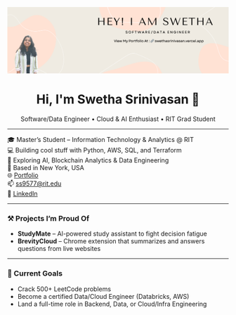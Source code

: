 <p align="center">
  <img src="assets/banner.png" alt="Hey I am Swetha" />
</p>

<h1 align="center">Hi, I'm Swetha Srinivasan 👋</h1>

<p align="center">
  Software/Data Engineer • Cloud & AI Enthusiast • RIT Grad Student  
</p>

---

🎓 Master’s Student – Information Technology & Analytics @ RIT  
💻 Building cool stuff with Python, AWS, SQL, and Terraform  
🧠 Exploring AI, Blockchain Analytics & Data Engineering  
📍 Based in New York, USA  
🌐 [Portfolio](https://swethasrinivasan.vercel.app)  
📫 ss9577@rit.edu  
🔗 [LinkedIn](https://www.linkedin.com/in/swethasrinivasan25/)

---

### ⚒️ Projects I’m Proud Of

- **StudyMate** – AI-powered study assistant to fight decision fatigue  
- **BrevityCloud** – Chrome extension that summarizes and answers questions from live websites  

---

### 🌱 Current Goals

- Crack 500+ LeetCode problems  
- Become a certified Data/Cloud Engineer (Databricks, AWS)  
- Land a full-time role in Backend, Data, or Cloud/Infra Engineering  
